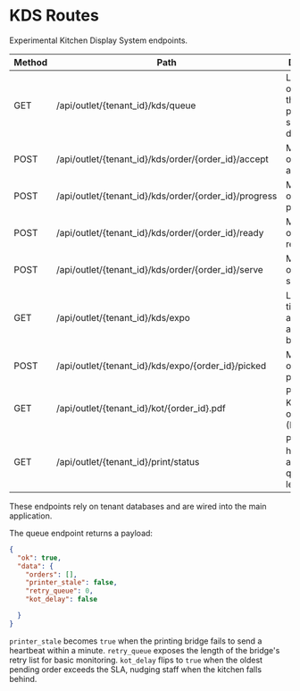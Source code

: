 # KDS Routes

Experimental Kitchen Display System endpoints.

| Method | Path | Description |
|--------|------|-------------|
| GET | /api/outlet/{tenant_id}/kds/queue | List active orders for the outlet, printer agent status and delay flag. |
| POST | /api/outlet/{tenant_id}/kds/order/{order_id}/accept | Mark an order as accepted. |
| POST | /api/outlet/{tenant_id}/kds/order/{order_id}/progress | Move an order to in-progress. |
| POST | /api/outlet/{tenant_id}/kds/order/{order_id}/ready | Mark an order as ready. |
| POST | /api/outlet/{tenant_id}/kds/order/{order_id}/serve | Mark an order as served. |
| GET | /api/outlet/{tenant_id}/kds/expo | List ready tickets with aging and allergen badges. |
| POST | /api/outlet/{tenant_id}/kds/expo/{order_id}/picked | Mark a ready order as picked up. |
| GET | /api/outlet/{tenant_id}/kot/{order_id}.pdf | Printable KOT for an order (PDF/HTML). |
| GET | /api/outlet/{tenant_id}/print/status | Printer agent heartbeat and retry queue length. |

These endpoints rely on tenant databases and are wired into the main application.

The queue endpoint returns a payload:

```json
{
  "ok": true,
  "data": {
    "orders": [],
    "printer_stale": false,
    "retry_queue": 0,
    "kot_delay": false

  }
}
```

`printer_stale` becomes `true` when the printing bridge fails to send a
heartbeat within a minute. `retry_queue` exposes the length of the bridge's
retry list for basic monitoring. `kot_delay` flips to `true` when the oldest
pending order exceeds the SLA, nudging staff when the kitchen falls behind.

